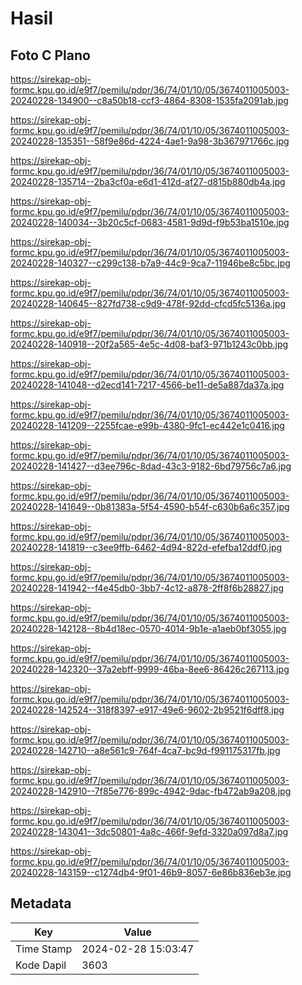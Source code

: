 # Hasil

## Foto C Plano

https://sirekap-obj-formc.kpu.go.id/e9f7/pemilu/pdpr/36/74/01/10/05/3674011005003-20240228-134900--c8a50b18-ccf3-4864-8308-1535fa2091ab.jpg

https://sirekap-obj-formc.kpu.go.id/e9f7/pemilu/pdpr/36/74/01/10/05/3674011005003-20240228-135351--58f9e86d-4224-4ae1-9a98-3b367971766c.jpg

https://sirekap-obj-formc.kpu.go.id/e9f7/pemilu/pdpr/36/74/01/10/05/3674011005003-20240228-135714--2ba3cf0a-e6d1-412d-af27-d815b880db4a.jpg

https://sirekap-obj-formc.kpu.go.id/e9f7/pemilu/pdpr/36/74/01/10/05/3674011005003-20240228-140034--3b20c5cf-0683-4581-9d9d-f9b53ba1510e.jpg

https://sirekap-obj-formc.kpu.go.id/e9f7/pemilu/pdpr/36/74/01/10/05/3674011005003-20240228-140327--c299c138-b7a9-44c9-9ca7-11946be8c5bc.jpg

https://sirekap-obj-formc.kpu.go.id/e9f7/pemilu/pdpr/36/74/01/10/05/3674011005003-20240228-140645--827fd738-c9d9-478f-92dd-cfcd5fc5136a.jpg

https://sirekap-obj-formc.kpu.go.id/e9f7/pemilu/pdpr/36/74/01/10/05/3674011005003-20240228-140918--20f2a565-4e5c-4d08-baf3-971b1243c0bb.jpg

https://sirekap-obj-formc.kpu.go.id/e9f7/pemilu/pdpr/36/74/01/10/05/3674011005003-20240228-141048--d2ecd141-7217-4566-be11-de5a887da37a.jpg

https://sirekap-obj-formc.kpu.go.id/e9f7/pemilu/pdpr/36/74/01/10/05/3674011005003-20240228-141209--2255fcae-e99b-4380-9fc1-ec442e1c0416.jpg

https://sirekap-obj-formc.kpu.go.id/e9f7/pemilu/pdpr/36/74/01/10/05/3674011005003-20240228-141427--d3ee796c-8dad-43c3-9182-6bd79756c7a6.jpg

https://sirekap-obj-formc.kpu.go.id/e9f7/pemilu/pdpr/36/74/01/10/05/3674011005003-20240228-141649--0b81383a-5f54-4590-b54f-c630b6a6c357.jpg

https://sirekap-obj-formc.kpu.go.id/e9f7/pemilu/pdpr/36/74/01/10/05/3674011005003-20240228-141819--c3ee9ffb-6462-4d94-822d-efefba12ddf0.jpg

https://sirekap-obj-formc.kpu.go.id/e9f7/pemilu/pdpr/36/74/01/10/05/3674011005003-20240228-141942--f4e45db0-3bb7-4c12-a878-2ff8f6b28827.jpg

https://sirekap-obj-formc.kpu.go.id/e9f7/pemilu/pdpr/36/74/01/10/05/3674011005003-20240228-142128--8b4d18ec-0570-4014-9b1e-a1aeb0bf3055.jpg

https://sirekap-obj-formc.kpu.go.id/e9f7/pemilu/pdpr/36/74/01/10/05/3674011005003-20240228-142320--37a2ebff-9999-46ba-8ee6-86426c267113.jpg

https://sirekap-obj-formc.kpu.go.id/e9f7/pemilu/pdpr/36/74/01/10/05/3674011005003-20240228-142524--318f8397-e917-49e6-9602-2b9521f6dff8.jpg

https://sirekap-obj-formc.kpu.go.id/e9f7/pemilu/pdpr/36/74/01/10/05/3674011005003-20240228-142710--a8e561c9-764f-4ca7-bc9d-f991175317fb.jpg

https://sirekap-obj-formc.kpu.go.id/e9f7/pemilu/pdpr/36/74/01/10/05/3674011005003-20240228-142910--7f85e776-899c-4942-9dac-fb472ab9a208.jpg

https://sirekap-obj-formc.kpu.go.id/e9f7/pemilu/pdpr/36/74/01/10/05/3674011005003-20240228-143041--3dc50801-4a8c-466f-9efd-3320a097d8a7.jpg

https://sirekap-obj-formc.kpu.go.id/e9f7/pemilu/pdpr/36/74/01/10/05/3674011005003-20240228-143159--c1274db4-9f01-46b9-8057-6e86b836eb3e.jpg


## Metadata

| Key        | Value               |
| ---------- | ------------------- |
| Time Stamp | 2024-02-28 15:03:47 |
| Kode Dapil | 3603                |



